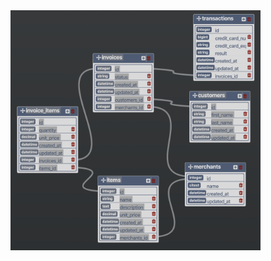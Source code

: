 <img src="https://github.com/Not-Zorro/rails_engine/blob/master/schema.png" width="400" align="middle">
